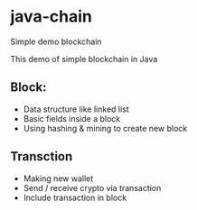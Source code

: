 # java-chain
Simple demo blockchain

This demo of simple blockchain in Java
## Block:
+ Data structure like linked list
+ Basic fields inside a block
+ Using hashing & mining to create new block

## Transction
+ Making new wallet
+ Send / receive crypto via transaction
+ Include transaction in block
